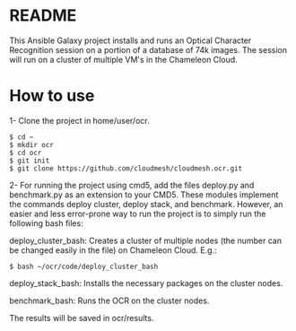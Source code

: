 README
========
 
This Ansible Galaxy project installs and runs an Optical Character Recognition
session on a portion of a database of 74k images. The session will run on a
cluster of multiple VM's in the Chameleon Cloud.

How to use
================

1- Clone the project in home/user/ocr.
```
$ cd ~
$ mkdir ocr
$ cd ocr
$ git init
$ git clone https://github.com/cloudmesh/cloudmesh.ocr.git

```
2- For running the project using cmd5, add the files deploy.py and benchmark.py
as an extension to your CMD5. These modules implement the commands deploy cluster,
deploy stack, and benchmark.
However, an easier and less error-prone way to run the project is to simply run
the following bash files:

deploy_cluster_bash: Creates a cluster of multiple nodes (the number can be
changed easily in the file) on Chameleon Cloud. E.g.:

```
$ bash ~/ocr/code/deploy_cluster_bash

```
deploy_stack_bash: Installs the necessary packages on the cluster nodes.

benchmark_bash: Runs the OCR on the cluster nodes.

The results will be saved in ocr/results.